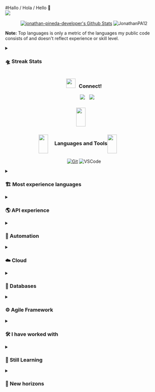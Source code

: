 #Hallo / Hola / Hello 👋
<br>
![](https://komarev.com/ghpvc/?username=jonathan-pineda-developer&color=blueviolet)
<!--
**jonathan-pineda-developer/jonathan-pineda-developer** is a ✨ _special_ ✨ repository because its `README.md` (this file) appears on your GitHub profile.

Here are some ideas to get you started:

- 🔭 I’m currently working on ...
- 🌱 I’m currently learning ...
- 👯 I’m looking to collaborate on ...
- 🤔 I’m looking for help with ...
- 💬 Ask me about ...
- 📫 How to reach me: ...
- 😄 Pronouns: ...
- ⚡ Fun fact: ...
-->
<!--[![GitHub stats](https://github-readme-stats.vercel.app/api?username=jonathan-pineda-developer)](https://github.com/jonathan-pineda-developer/github-readme-stats)-->

<!--[![Jonathan's github activity graph](https://github-readme-activity-graph.cyclic.app/graph?username=jonathan-pineda-developer&theme=github	)](https://github.com/JonathanPA12/github-readme-activity-graph) -->
<p align="center">
    <a href="https://github.com/jonathan-pineda-developer/github-readme-stats">
	    <img alt="jonathan-pineda-developer's Github Stats" src="https://github-readme-stats.vercel.app/api?username=jonathan-pineda-developer&show_icons=true&count_private=true&locale=en&theme=tokyonight&layout=compact" height="230px"/></a>
	  <img src="https://github-readme-stats.vercel.app/api/top-langs?username=jonathan-pineda-developer&langs_count=10&show_icons=true&locale=en&theme=tokyonight" alt="JonathanPA12" height="230px"/>
<br/>

  <b>Note:</b> Top languages is only a metric of the languages my public code consists of and doesn't reflect experience or skill level.
  </p>
<details><summary><h3> 🛸 Streak Stats</h3></summary>

----	

<p align="center"><img src="https://github-readme-streak-stats.herokuapp.com/?user=jonathan-pineda-developer&theme=tokyonight_duo" alt="jonathan-pineda-developer" /></p>

</details>
<h3 align="center" > <img src="https://media.giphy.com/media/iY8CRBdQXODJSCERIr/giphy.gif" width="30" height="30" style="margin-right: 10px;">Connect! </h3>

<p align="center">

 <div align="center"  class="icons-social" style="margin-left: 10px;">
        <a style="margin-left: 10px;"  target="_blank" href="https://www.linkedin.com/in/jonathan-pineda-developer">
			<img src="https://img.icons8.com/doodle/40/000000/linkedin--v2.png"></a>
        <a style="margin-left: 10px;" target="_blank" href="https://github.com/jonathan-pineda-developer">
		<img src="https://img.icons8.com/doodle/40/000000/github--v1.png"></a>
	 <!--
		<a style="margin-left: 10px;" target="_blank" href="https://stackoverflow.com/users/12053852/saurabh-chavan?tab=profile">
				<img src="https://img.icons8.com/external-tal-revivo-color-tal-revivo/40/000000/external-stack-overflow-is-a-question-and-answer-site-for-professional-logo-color-tal-revivo.png"></a>
	   <a style="margin-left: 10px;" target="_blank" href="https://dev.to/100rabhcsmc">
					<img src="https://img.icons8.com/external-sketchy-juicy-fish/0.6x/external-blog-online-services-sketchy-sketchy-juicy-fish.png"></a>
        <a style="margin-left: 10px;" target="_blank" href="https://instagram.com/100rabhch">
			<img src="https://img.icons8.com/doodle/40/000000/instagram-new--v2.png"></a>
		<a style="margin-left: 10px;" target="_blank" href="https://twitter.com/100rabhcsmc">
			<img src="https://img.icons8.com/doodle/1x/twitter-squared--v2.png" ></a>
		<a style="margin-left: 10px;" target="_blank" href="https://www.youtube.com/channel/UC-ZdNkKNHC6KguDqNFKO2Nw?view_as=subscriber">
				<img src="https://img.icons8.com/doodle/1x/youtube--v2.png" ></a>
		<a style="margin-left: 5px;" target="_blank" href="https://github.com/100rabhcsmc/Me.io/blob/master/01SaurabhChavanReactNativeResume.pdf">
					<img src="https://img.icons8.com/plasticine/0.5x/resume.png" ></a>
-->
      </div>
     </p>
      <h3 align="center"><img src="https://media.giphy.com/media/XECtl1Fa2k8IKU2987/giphy.gif" width="30" height="60" style="margin-right: 20px;"></h3>
<h3 align="center"style="margin-right: 20px;"><img src="https://media.giphy.com/media/XECtl1Fa2k8IKU2987/giphy.gif" width="30" height="60" style="margin-right: 20px;" align="center">Languages and Tools<img src="https://media.giphy.com/media/XECtl1Fa2k8IKU2987/giphy.gif" width="30" height="60" style="margin-right: 20px;" align="center"></h3>
<p align="center">
    <a href="#" title="Git"><img src="https://img.icons8.com/color/48/000000/git.png" alt="Git" title="Git" width="40" height="40"onmouseover="this.style.transform='scale(1.2)'" onmouseout="this.style.transform='scale(1)'"/></a>
    <img src="https://img.icons8.com/color/48/000000/visual-studio-code-2019.png" alt="VSCode" title="VSCode" width="40" height="40"/>
    <!-- Agrega aquí los iconos de los lenguajes de programación que desees mostrar -->
</p>


<details>
  <summary><h3>🏗️ Most experience languages</h3></summary>
  <p align="center">
    <img src="https://img.icons8.com/color/48/000000/angularjs.png"  target="_blank" alt="Angular" title="Angular" width="40" height="40"/>
    <img src="https://img.icons8.com/color/48/000000/typescript.png" alt="TypeScript"  target="_blank" title="TypeScript" width="40" height="40"/>
    <img src="https://img.icons8.com/color/48/000000/c-plus-plus-logo.png"  target="_blank" alt="C++" title="C++" width="40" height="40"/>
 	<a href="https://getbootstrap.com/docs/5.0/getting-started/introduction/" title="Bootstrap 5"><img src="https://img.icons8.com/color/48/000000/bootstrap.png" alt="Bootstrap" width="40" height="40" onmouseover="this.style.transform='scale(1.2)'" onmouseout="this.style.transform='scale(1)'"/></a>
    <img src="https://img.icons8.com/color/48/000000/css3.png"  target="_blank" alt="CSS" title="CSS" width="40" height="40"/>
	  	<a href="https://www.php.net" target="_blank" rel="noreferrer"> <img src="https://raw.githubusercontent.com/devicons/devicon/master/icons/php/php-original.svg" alt="php" width="40" height="40"/> </a>
  </p>
	
</details>
<details>
  <summary><h3>🌎 API experience</h3></summary>
  <p align="center">
	   <a href="https://postman.com" target="_blank" rel="noreferrer"> <img src="https://www.vectorlogo.zone/logos/getpostman/getpostman-icon.svg" alt="postman" width="50" height="50"/> </a>
	  <a href="https://swagger.io" target="_blank" rel="noreferrer">
  <img src="https://raw.githubusercontent.com/swagger-api/swagger.io/wordpress/images/assets/SW-logo-clr.png" alt="Swagger" width="90" height="50"/>
</a>
  </p>	
</details>

<details>
  <summary><h3>🤖 Automation</h3></summary>
  <p align="center">
 <a href="https://www.selenium.dev/"  target="_blank" title="Selenium"><img src="https://img.icons8.com/color/48/000000/selenium-test-automation.png" alt="Selenium" width="40" height="40"  target="_blank" onmouseover="this.style.transform='scale(1.2)'" onmouseout="this.style.transform='scale(1)'"/></a>
  </p>	
</details>
<details>
  <summary><h3>☁️ Cloud</h3></summary>
  <p align="center">
<a href="https://aws.amazon.com" target="_blank" rel="noreferrer"> <img src="https://raw.githubusercontent.com/devicons/devicon/master/icons/amazonwebservices/amazonwebservices-original-wordmark.svg" alt="aws" width="100" height="100"/> </a> 
  </p>	
</details>
<details>
<summary><h3>🐬 Databases</h3></summary>
  <p align="center">
<a href="https://www.microsoft.com/en-us/sql-server" target="_blank" rel="noreferrer"> <img src="https://www.svgrepo.com/show/303229/microsoft-sql-server-logo.svg" alt="mssql" width="100" height="100"/> </a>
	    <a href="https://www.oracle.com/database/technologies/oracle21c-windows-downloads.html" title="Oracle"><img src="https://img.icons8.com/color/48/000000/oracle-logo.png" alt="Oracle" width="100" height="100"  target="_blank" onmouseover="this.style.transform='scale(1.2)'" onmouseout="this.style.transform='scale(1)'"/></a>
	 <a href="https://www.mysql.com/"   target="_blank" title="MySQL"><img src="https://img.icons8.com/color/48/000000/mysql-logo.png" alt="MySQL" width="80" height="80" onmouseover="this.style.transform='scale(1.2)'" onmouseout="this.style.transform='scale(1)'"/></a>
  </p>	
</details>

<details>
  <summary><h3>⚙️ Agile Framework</h3></summary>
  <p align="center">
	  <a href="https://azure.microsoft.com/en-in/" target="_blank" rel="noreferrer"> <img src="https://www.vectorlogo.zone/logos/microsoft_azure/microsoft_azure-icon.svg" alt="azure" width="40" height="40"/> </a>
  </p>	
</details>
<details>
  <summary><h3>🛠️ I have worked with</h3></summary>
  <p align="center">
	      <img src="https://img.icons8.com/color/48/000000/c-sharp-logo-2.png" alt="C#"  target="_blank" title="C#" width="40" height="40"/>
	      <img src="https://img.icons8.com/color/48/000000/javascript--v1.png" alt="JavaScript"  target="_blank" title="JavaScript" width="40" height="40"/>
	      <img src="https://img.icons8.com/color/48/000000/html-5--v1.png" alt="HTML" title="HTML"  target="_blank" width="40" height="40"/>
	  <a href="https://dotnet.microsoft.com/" target="_blank" rel="noreferrer"> <img src="https://raw.githubusercontent.com/devicons/devicon/master/icons/dot-net/dot-net-original-wordmark.svg" alt="dotnet" width="40" height="40"/> </a>
  </p>
</details>

<details>
  <summary><h3>🧠 Still Learning</h3></summary>
	 
  <p align="center">
    <a href="https://firebase.google.com/" target="_blank" rel="noreferrer"><img src="https://www.vectorlogo.zone/logos/firebase/firebase-icon.svg" alt="firebase" width="40" height="40"/></a>
    <a href="https://www.figma.com/" target="_blank" rel="noreferrer"><img src="https://www.vectorlogo.zone/logos/figma/figma-icon.svg" alt="figma" width="40" height="40"/></a>
    <a href="https://www.linux.org/" target="_blank" rel="noreferrer"><img src="https://raw.githubusercontent.com/devicons/devicon/master/icons/linux/linux-original.svg" alt="linux" width="40" height="40"/></a>
    <a href="https://kotlinlang.org" target="_blank" rel="noreferrer"><img src="https://www.vectorlogo.zone/logos/kotlinlang/kotlinlang-icon.svg" alt="kotlin" width="40" height="40"/></a>
  </p>
</details>

<details>
  <summary><h3>🌄 New horizons</h3></summary>
  <p align="center">
<a href="https://www.docker.com" target="_blank" rel="noreferrer">
  <img src="https://www.vectorlogo.zone/logos/docker/docker-icon.svg" alt="Docker" width="40" height="40"/>
</a>
<a href="https://www.mongodb.com" target="_blank" rel="noreferrer">
  <img src="https://www.vectorlogo.zone/logos/mongodb/mongodb-icon.svg" alt="MongoDB" width="40" height="40"/>
</a>
<a href="https://kubernetes.io" target="_blank" rel="noreferrer">
  <img src="https://www.vectorlogo.zone/logos/kubernetes/kubernetes-icon.svg" alt="Kubernetes" width="40" height="40"/>
</a>
<a href="https://www.java.com" target="_blank" rel="noreferrer">
  <img src="https://www.vectorlogo.zone/logos/java/java-icon.svg" alt="Java" width="40" height="40"/>
</a>


  </p>	
</details>

